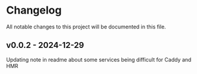 # Changelog

All notable changes to this project will be documented in this file. 
## v0.0.2 - 2024-12-29

Updating note in readme about some services being difficult for Caddy and HMR

